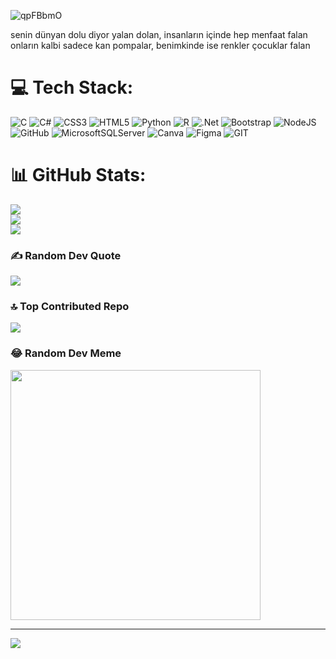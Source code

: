 


![qpFBbmO](https://github.com/selinpir/selinpir/assets/113732977/bc6b6dde-c592-415b-85d3-01852c2c185b)


senin dünyan dolu diyor yalan dolan, insanların içinde hep menfaat falan
onların kalbi sadece kan pompalar, benimkinde ise renkler çocuklar falan



# 💻 Tech Stack:
![C](https://img.shields.io/badge/c-%2300599C.svg?style=flat&logo=c&logoColor=white) ![C#](https://img.shields.io/badge/c%23-%23239120.svg?style=flat&logo=c-sharp&logoColor=white) ![CSS3](https://img.shields.io/badge/css3-%231572B6.svg?style=flat&logo=css3&logoColor=white) ![HTML5](https://img.shields.io/badge/html5-%23E34F26.svg?style=flat&logo=html5&logoColor=white) ![Python](https://img.shields.io/badge/python-3670A0?style=flat&logo=python&logoColor=ffdd54) ![R](https://img.shields.io/badge/r-%23276DC3.svg?style=flat&logo=r&logoColor=white) ![.Net](https://img.shields.io/badge/.NET-5C2D91?style=flat&logo=.net&logoColor=white) ![Bootstrap](https://img.shields.io/badge/bootstrap-%23563D7C.svg?style=flat&logo=bootstrap&logoColor=white) ![NodeJS](https://img.shields.io/badge/node.js-6DA55F?style=flat&logo=node.js&logoColor=white) ![GitHub](https://img.shields.io/badge/GitHub-%23121011.svg?style=flat&logo=github&logoColor=white) ![MicrosoftSQLServer](https://img.shields.io/badge/Microsoft%20SQL%20Sever-CC2927?style=flat&logo=microsoft%20sql%20server&logoColor=white) ![Canva](https://img.shields.io/badge/Canva-%2300C4CC.svg?style=flat&logo=Canva&logoColor=white) 	![Figma](https://img.shields.io/badge/figma-%23F24E1E.svg?style=flat&logo=figma&logoColor=white)  ![GIT](https://img.shields.io/badge/Git-fc6d26?style=flat&logo=git&logoColor=white) 
# 📊 GitHub Stats:
![](https://github-readme-stats.vercel.app/api?username=selinpir&theme=prussian&hide_border=false&include_all_commits=true&count_private=true)<br/>
![](https://github-readme-streak-stats.herokuapp.com/?user=selinpir&theme=prussian&hide_border=false)<br/>
![](https://github-readme-stats.vercel.app/api/top-langs/?username=selinpir&theme=prussian&hide_border=false&include_all_commits=true&count_private=true&layout=compact)

### ✍️ Random Dev Quote
![](https://quotes-github-readme.vercel.app/api?type=horizontal&theme=merko)

### 🔝 Top Contributed Repo
![](https://github-contributor-stats.vercel.app/api?username=selinpir&limit=5&theme=tokyonight&combine_all_yearly_contributions=true)

### 😂 Random Dev Meme
<img src='https://randommeme-five.vercel.app/' style="height: 400px;"/>

---
[![](https://visitcount.itsvg.in/api?id=selinpir&icon=2&color=12)](https://visitcount.itsvg.in)

<!-- Proudly created with GPRM ( https://gprm.itsvg.in ) -->


